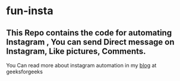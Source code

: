 # fun-insta
## This Repo contains the code for automating Instagram , You can send Direct message on Instagram, Like pictures, Comments.

You Can read more about instagram automation in my <a href="https://auth.geeksforgeeks.org/user/unworthyprogrammer/articles">blog</a> at geeksforgeeks
